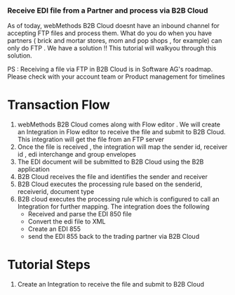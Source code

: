 ### Receive EDI file from a Partner and process via B2B Cloud

As of today, webMethods B2B Cloud doesnt have an inbound channel for accepting FTP files and process them. What do you do when you have partners ( brick and mortar stores, mom and pop shops , for example) can only do FTP . We have a solution !! This tutorial will walkyou through this solution. 

PS : Receiving a file via FTP in B2B Cloud  is in Software AG's roadmap. Please check with your account team or Product management for timelines

# Transaction Flow
1.  webMethods B2B Cloud comes along with Flow editor . We will create an Integration in Flow editor to receive the file and submit to B2B Cloud. This integration will get the file from an FTP server
1.  Once the file is received , the integration will map the sender id, receiver id , edi interchange and group envelopes
1.  The EDI document will be submitted to B2B Cloud using the B2B application
1.  B2B Cloud receives the file and identifies the sender and receiver 
1.  B2B Cloud executes the processing rule based on the senderid, receiverid, document type
1. B2B cloud executes the processing rule which is configured to call an Integration for further mapping. The integration does the following
	- Received and parse the EDI 850 file
	- Convert the edi file to XML
	- Create an EDI 855
	- send the EDI 855 back to the trading partner via B2B Cloud

# Tutorial Steps
1. Create an Integration to receive the file and submit to B2B Cloud
